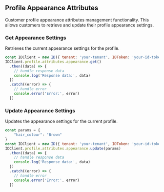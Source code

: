 ## Profile Appearance Attributes

Customer profile appearance attributes management functionality.
This allows customers to retrieve and update their profile appearance settings.

### Get Appearance Settings

Retrieves the current appearance settings for the profile.
```javascript
const IDClient = new ID({ tenant: 'your-tenant', IDToken: 'your-id-token', config: {} })
IDClient.profile.attributes.appearance.get()
  .then((data) => {
    // handle response data
    console.log('Response data:', data)
  })
  .catch((error) => {
    // handle error
    console.error('Error:', error)
  })
```

### Update Appearance Settings

Updates the appearance settings for the current profile.
```javascript
const params = {
    "hair_colour": "Brown"
}
const IDClient = new ID({ tenant: 'your-tenant', IDToken: 'your-id-token', config: {} })
IDClient.profile.attributes.appearance.update(params)
  .then((data) => {
    // handle response data
    console.log('Response data:', data)
  })
  .catch((error) => {
    // handle error
    console.error('Error:', error)
  })
```